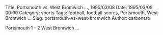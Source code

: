 Title: Portsmouth vs. West Bromwich …, 1995/03/08
Date: 1995/03/08 00:00
Category: sports
Tags: football, football scores, Portsmouth, West Bromwich …
Slug: portsmouth-vs-west-bromwich
Author: carbonero


Portsmouth 1 - 2 West Bromwich …
